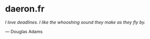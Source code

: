 # daeron.fr

_I love deadlines. I like the whooshing sound they make as they fly by._

— Douglas Adams
